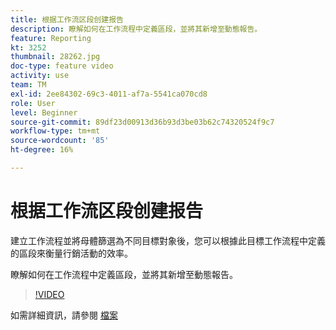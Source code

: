 ```yaml
---
title: 根据工作流区段创建报告
description: 瞭解如何在工作流程中定義區段，並將其新增至動態報告。
feature: Reporting
kt: 3252
thumbnail: 28262.jpg
doc-type: feature video
activity: use
team: TM
exl-id: 2ee84302-69c3-4011-af7a-5541ca070cd8
role: User
level: Beginner
source-git-commit: 89df23d00913d36b93d3be03b62c74320524f9c7
workflow-type: tm+mt
source-wordcount: '85'
ht-degree: 16%

---
```


# 根据工作流区段创建报告

建立工作流程並將母體篩選為不同目標對象後，您可以根據此目標工作流程中定義的區段來衡量行銷活動的效率。

瞭解如何在工作流程中定義區段，並將其新增至動態報告。

>[!VIDEO](https://video.tv.adobe.com/v/28262?quality=12&learn=on)

如需詳細資訊，請參閱 [檔案](https://experienceleague.adobe.com/docs/campaign-standard/using/reporting/customizing-reports/creating-a-report-workflow-segment.html?lang=en)
